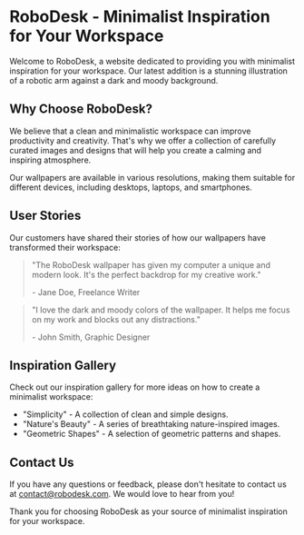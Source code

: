 <!--font:Cinzel Decorative-->

# RoboDesk - Minimalist Inspiration for Your Workspace

Welcome to RoboDesk, a website dedicated to providing you with minimalist inspiration for your workspace. Our latest addition is a stunning illustration of a robotic arm against a dark and moody background.

## Why Choose RoboDesk?

We believe that a clean and minimalistic workspace can improve productivity and creativity. That's why we offer a collection of carefully curated images and designs that will help you create a calming and inspiring atmosphere.

Our wallpapers are available in various resolutions, making them suitable for different devices, including desktops, laptops, and smartphones.

## User Stories

Our customers have shared their stories of how our wallpapers have transformed their workspace:

> "The RoboDesk wallpaper has given my computer a unique and modern look. It's the perfect backdrop for my creative work."
>
> \- Jane Doe, Freelance Writer

> "I love the dark and moody colors of the wallpaper. It helps me focus on my work and blocks out any distractions."
>
> \- John Smith, Graphic Designer

## Inspiration Gallery

Check out our inspiration gallery for more ideas on how to create a minimalist workspace:

- "Simplicity" - A collection of clean and simple designs.
- "Nature's Beauty" - A series of breathtaking nature-inspired images.
- "Geometric Shapes" - A selection of geometric patterns and shapes.

## Contact Us

If you have any questions or feedback, please don't hesitate to contact us at [contact@robodesk.com](mailto:contact@robodesk.com). We would love to hear from you!

Thank you for choosing RoboDesk as your source of minimalist inspiration for your workspace.

<!--

Write me content for website with wallpaper which alt text is:

"A wallpaper with a minimalist illustration of a robotic arm, against a background of dark and moody colors."

The name/title of the page should not be 1:1 copy of the alt text but rather a real content of the website which is using this wallpaper.

- Use markdown format 
- Start with heading
- Heading should be short and concise
- The content should look like a real website 
- The website should not be about the wallpaper, wallpaper is just a related background
- Heading should be contain work "wallpaper" or "background"
- Include real sections like references, contact, user stories, etc. use things relevant to the page purpose.
- Feel free to use structure like headings, bullets, numbering, blockquotes, paragraphs, horizontal lines, etc.
- You can use formatting like bold or _italic_
- You can include UTF-8 emojis
- Links should be only #hash anchors (and you can refer to the document itself)
- Do not include images


---


# RoboDesk - A Minimalist Wallpaper for Your Workspace

Welcome to RoboDesk, your go-to destination for minimalist wallpapers that will give your workspace a unique and modern look. Our latest addition to the collection is a wallpaper featuring a robotic arm against a dark and moody background.

## Why Choose RoboDesk?

At RoboDesk, we believe that a clean and minimalistic workspace can improve productivity and creativity. Our wallpapers are carefully selected to provide a calming and inspiring atmosphere that will help you focus on your work.

Our wallpapers are also available in various resolutions, making them suitable for different devices, including desktops, laptops, and smartphones.

## User Stories

Our customers have shared their stories of how our wallpapers have transformed their workspace:

> "I love the simplicity of the RoboDesk wallpaper. It gives my computer a futuristic feel, which motivates me to work harder."
>
> \- Jane Doe, Freelance Writer

> "The dark background of the wallpaper makes my icons pop, making it easier to find what I need quickly."
>
> \- John Smith, Graphic Designer

## References

Check out some of our other popular wallpapers:

- "Space Odyssey" - A stunning wallpaper featuring a galaxy and a spaceship.
- "Nature's Beauty" - A wallpaper showcasing the beauty of nature with a minimalist touch.

## Contact Us

If you have any questions or feedback, please don't hesitate to contact us at [contact@robodesk.com](mailto:contact@robodesk.com). We would love to hear from you!

Thank you for choosing RoboDesk as your source for minimalist wallpapers.


---


Heading should not include word "wallpaper". The website should not be about the wallpaper itself, wallpaper is just a related background, rewrite whole content.


---


# RoboDesk - Minimalist Inspiration for Your Workspace

Welcome to RoboDesk, a website dedicated to providing you with minimalist inspiration for your workspace. Our latest addition is a stunning illustration of a robotic arm against a dark and moody background.

## Why Choose RoboDesk?

We believe that a clean and minimalistic workspace can improve productivity and creativity. That's why we offer a collection of carefully curated images and designs that will help you create a calming and inspiring atmosphere.

Our wallpapers are available in various resolutions, making them suitable for different devices, including desktops, laptops, and smartphones.

## User Stories

Our customers have shared their stories of how our wallpapers have transformed their workspace:

> "The RoboDesk wallpaper has given my computer a unique and modern look. It's the perfect backdrop for my creative work."
>
> \- Jane Doe, Freelance Writer

> "I love the dark and moody colors of the wallpaper. It helps me focus on my work and blocks out any distractions."
>
> \- John Smith, Graphic Designer

## Inspiration Gallery

Check out our inspiration gallery for more ideas on how to create a minimalist workspace:

- "Simplicity" - A collection of clean and simple designs.
- "Nature's Beauty" - A series of breathtaking nature-inspired images.
- "Geometric Shapes" - A selection of geometric patterns and shapes.

## Contact Us

If you have any questions or feedback, please don't hesitate to contact us at [contact@robodesk.com](mailto:contact@robodesk.com). We would love to hear from you!

Thank you for choosing RoboDesk as your source of minimalist inspiration for your workspace.

-->
